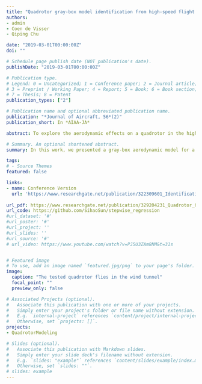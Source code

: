 ```yaml
---
title: "Quadrotor gray-box model identification from high-speed flight data"
authors:
- admin
- Coen de Visser
- Qiping Chu

date: "2019-03-01T00:00:00Z"
doi: ""

# Schedule page publish date (NOT publication's date).
publishDate: "2019-03-01T00:00:00Z"

# Publication type.
# Legend: 0 = Uncategorized; 1 = Conference paper; 2 = Journal article;
# 3 = Preprint / Working Paper; 4 = Report; 5 = Book; 6 = Book section;
# 7 = Thesis; 8 = Patent
publication_types: ["2"]

# Publication name and optional abbreviated publication name.
publication: "*Journal of Aircraft, 56*(2)"
publication_short: In *AIAA-JA*

abstract: To explore the aerodynamic effects on a quadrotor in the high-speed flight regime and establish an accurate nonlinear model, free-flight tests with a quadrotor are carried out in a large-scale wind tunnel. The flight data reveal that complex aerodynamic interactions could appear and significantly influence the forces and moments acting on the quadrotor, which indicate the inaccuracy of state-of-art models established based on helicopter aerodynamic theory. To cope with this problem, gray-box models considering these effects are identified from flight data using a stepwise system identification approach, which combines both prior knowledge of rotorcraft aerodynamic properties as well as data observations. Previous models introduced in the literature are compared with the gray-box models. Validation results show an 80% reduction of moment model residuals and a 20% reduction of force model residuals.

# Summary. An optional shortened abstract.
summary: In this work, we presented a gray-box aerodynamic model for a quadrotor identified from windtunnel high-speed flight data, using a [step-wise regression algorithm](https://github.com/SihaoSun/stepwise_regression).

tags:
# - Source Themes
featured: false

links:
- name: Conference Version
  url: 'https://www.researchgate.net/publication/322309601_Identification_of_Quadrotor_Aerodynamic_Model_from_High_Speed_Flight_Data'
  
url_pdf: https://www.researchgate.net/publication/329204231_Quadrotor_Gray-Box_Model_Identification_from_High-Speed_Flight_Data
url_code: https://github.com/SihaoSun/stepwise_regression
#url_dataset: '#'
#url_poster: '#'
#url_project: ''
#url_slides: ''
#url_source: '#'
# url_video: https://www.youtube.com/watch?v=PJ5U3ZAm8NM&t=31s


# Featured image
# To use, add an image named `featured.jpg/png` to your page's folder. 
image:
  caption: "The tested quadrotor flies in the wind tunnel"
  focal_point: ""
  preview_only: false

# Associated Projects (optional).
#   Associate this publication with one or more of your projects.
#   Simply enter your project's folder or file name without extension.
#   E.g. `internal-project` references `content/project/internal-project/index.md`.
#   Otherwise, set `projects: []`.
projects:
- QuadrotorModeling

# Slides (optional).
#   Associate this publication with Markdown slides.
#   Simply enter your slide deck's filename without extension.
#   E.g. `slides: "example"` references `content/slides/example/index.md`.
#   Otherwise, set `slides: ""`.
# slides: example
---
```

<!-- 
{{% alert note %}}
Click the *Cite* button above to demo the feature to enable visitors to import publication metadata into their reference management software.
{{% /alert %}}

{{% alert note %}}
Click the *Slides* button above to demo Academic's Markdown slides feature.
{{% /alert %}}

Supplementary notes can be added here, including [code and math](https://sourcethemes.com/academic/docs/writing-markdown-latex/).
 -->
